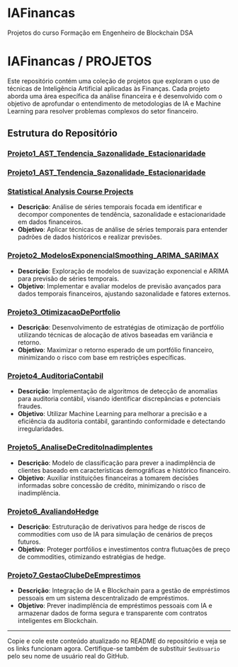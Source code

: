 # IAFinancas
Projetos do curso Formação em Engenheiro de Blockchain DSA

# IAFinancas / PROJETOS

Este repositório contém uma coleção de projetos que exploram o uso de técnicas de Inteligência Artificial aplicadas às Finanças. Cada projeto aborda uma área específica da análise financeira e é desenvolvido com o objetivo de aprofundar o entendimento de metodologias de IA e Machine Learning para resolver problemas complexos do setor financeiro.

## Estrutura do Repositório

### [Projeto1_AST_Tendencia_Sazonalidade_Estacionaridade](https://github.com/MichelleBouhid/IAFinancas/tree/main/PROJETOS/Projeto1_AST_Tendencia_Sazonalidade_Estacionaridade)
### [Projeto1_AST_Tendencia_Sazonalidade_Estacionaridade](https://github.com/MichelleBouhid/IAFinancas/PROJETOS/Projeto1_AST_Tendencia_Sazonalidade_Estacionaridade.git)
### [Statistical Analysis Course Projects](https://github.com/MichelleBouhid/StatisticalAnalysisCourse.git)
- **Descrição**: Análise de séries temporais focada em identificar e decompor componentes de tendência, sazonalidade e estacionaridade em dados financeiros.
- **Objetivo**: Aplicar técnicas de análise de séries temporais para entender padrões de dados históricos e realizar previsões.

### [Projeto2_ModelosExponencialSmoothing_ARIMA_SARIMAX](https://github.com/SeuUsuario/IAFinancas/PROJETOS/Projeto2_ModelosExponencialSmoothing_ARIMA_SARIMAX.git)

- **Descrição**: Exploração de modelos de suavização exponencial e ARIMA para previsão de séries temporais.
- **Objetivo**: Implementar e avaliar modelos de previsão avançados para dados temporais financeiros, ajustando sazonalidade e fatores externos.

### [Projeto3_OtimizacaoDePortfolio](https://github.com/SeuUsuario/IAFinancas/PROJETOS/Projeto3_OtimizacaoDePortfolio.git)

- **Descrição**: Desenvolvimento de estratégias de otimização de portfólio utilizando técnicas de alocação de ativos baseadas em variância e retorno.
- **Objetivo**: Maximizar o retorno esperado de um portfólio financeiro, minimizando o risco com base em restrições específicas.

### [Projeto4_AuditoriaContabil](https://github.com/SeuUsuario/IAFinancas/PROJETOS/Projeto4_AuditoriaContabil.git)

- **Descrição**: Implementação de algoritmos de detecção de anomalias para auditoria contábil, visando identificar discrepâncias e potenciais fraudes.
- **Objetivo**: Utilizar Machine Learning para melhorar a precisão e a eficiência da auditoria contábil, garantindo conformidade e detectando irregularidades.

### [Projeto5_AnaliseDeCreditoInadimplentes](https://github.com/SeuUsuario/IAFinancas/PROJETOS/Projeto5_AnaliseDeCreditoInadimplentes.git)

- **Descrição**: Modelo de classificação para prever a inadimplência de clientes baseado em características demográficas e histórico financeiro.
- **Objetivo**: Auxiliar instituições financeiras a tomarem decisões informadas sobre concessão de crédito, minimizando o risco de inadimplência.

### [Projeto6_AvaliandoHedge](https://github.com/SeuUsuario/IAFinancas/PROJETOS/Projeto6_AvaliandoHedge.git)

- **Descrição**: Estruturação de derivativos para hedge de riscos de commodities com uso de IA para simulação de cenários de preços futuros.
- **Objetivo**: Proteger portfólios e investimentos contra flutuações de preço de commodities, otimizando estratégias de hedge.

### [Projeto7_GestaoClubeDeEmprestimos](https://github.com/SeuUsuario/IAFinancas/PROJETOS/Projeto7_GestaoClubeDeEmprestimos.git)

- **Descrição**: Integração de IA e Blockchain para a gestão de empréstimos pessoais em um sistema descentralizado de empréstimos.
- **Objetivo**: Prever inadimplência de empréstimos pessoais com IA e armazenar dados de forma segura e transparente com contratos inteligentes em Blockchain.

---

Copie e cole este conteúdo atualizado no README do repositório e veja se os links funcionam agora. Certifique-se também de substituir `SeuUsuario` pelo seu nome de usuário real do GitHub.
